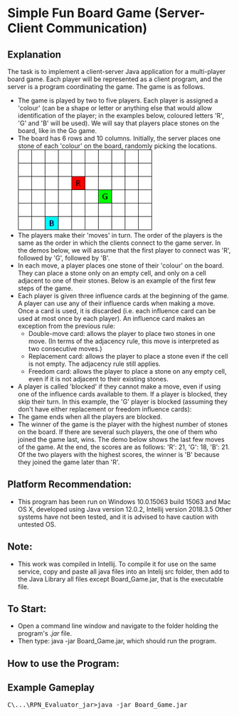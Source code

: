 # Simple Fun Board Game (Server-Client Communication)

## Explanation
The task is to implement a client-server Java application for a multi-player board game.  Each player will be represented as a client program, and the server is a program coordinating the game.  The game is as follows.

* The game is played by two to five players.  Each player is assigned a 'colour' (can be a shape or letter or anything else that would allow identification of the player; in the examples below, coloured letters 'R', 'G' and 'B' will be used).  We will say that players place stones on the board, like in the Go game.
* The board has 6 rows and 10 columns.  Initially, the server places one stone of each 'colour' on the board, randomly picking the locations.
![state01](/images/state01.png)
* The players make their 'moves' in turn.  The order of the players is the same as the order in which the clients connect to the game server.  In the demos below, we will assume that the first player to connect was 'R', followed by 'G', followed by 'B'.
* In each move, a player places one stone of their 'colour' on the board.  They can place a stone only on an empty cell, and only on a cell adjacent to one of their stones.  Below is an example of the first few steps of the game.
* Each player is given three influence cards at the beginning of the game.  A player can use any of their influence cards when making a move.  Once a card is used, it is discarded (i.e. each influence card can be used at most once by each player).  An influence card makes an exception from the previous rule:
  * Double-move card: allows the player to place two stones in one move.  (In terms of the adjacency rule, this move is interpreted as two consecutive moves.)
  * Replacement card: allows the player to place a stone even if the cell is not empty.  The adjacency rule still applies.
  * Freedom card: allows the player to place a stone on any empty cell, even if it is not adjacent to their existing stones.
* A player is called 'blocked' if they cannot make a move, even if using one of the influence cards available to them.  If a player is blocked, they skip their turn.  In this example, the 'G' player is blocked (assuming they don't have either replacement or freedom influence cards):
* The game ends when all the players are blocked.
* The winner of the game is the player with the highest number of stones on the board.  If there are several such players, the one of them who joined the game last, wins.  The demo below shows the last few moves of the game.  At the end, the scores are as follows: 'R': 21, 'G': 18, 'B': 21.  Of the two players with the highest scores, the winner is 'B' because they joined the game later than 'R'.

## Platform Recommendation:
* This program has been run on Windows 10.0.15063 build 15063 and Mac OS X, developed using Java version 12.0.2, Intellij version 2018.3.5
Other systems have not been tested, and it is advised to have caution with untested OS.

## Note:
* This work was compiled in Intellij. To compile it for use on the same service, copy and paste all java files into an Intelij src folder, then add to the Java Library all files except Board_Game.jar, that is the executable file.

## To Start:
* Open a command line window and navigate to the folder holding the program's *.jar* file.
* Then type: java -jar Board_Game.jar, which should run the program.

## How to use the Program:



## Example Gameplay
<pre>
C\...\RPN_Evaluator_jar>java -jar Board_Game.jar


</pre>
